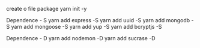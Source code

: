 create o file package
yarn init -y

Dependence - S
yarn add express -S
yarn add uuid -S
yarn add mongodb -S
yarn add mongoose -S
yarn add yup -S
yarn add bcryptjs -S


Dependence - D
yarn add nodemon -D
yarn add sucrase -D